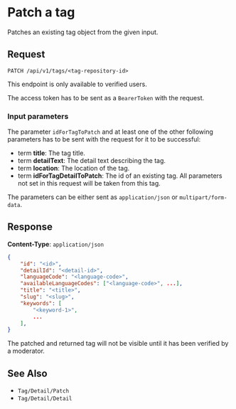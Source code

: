 # Patch a tag

Patches an existing tag object from the given input.

## Request

    PATCH /api/v1/tags/<tag-repository-id>

This endpoint is only available to verified users.

The access token has to be sent as a `BearerToken` with the request.

### Input parameters

The parameter `idForTagToPatch` and at least one of the other following parameters has to be sent with the request for it to be successful:  

- term **title**: The tag title.
- term **detailText**: The detail text describing the tag.
- term **location**: The location of the tag.
- term **idForTagDetailToPatch**: The id of an existing tag. All parameters not set in this request will be taken from this tag.

The parameters can be either sent as `application/json` or `multipart/form-data`.

## Response

**Content-Type**: `application/json`

```json
{
    "id": "<id>",
    "detailId": "<detail-id>",
    "languageCode": "<language-code>",
    "availableLanguageCodes": ["<language-code>", ...],
    "title": "<title>",
    "slug": "<slug>",
    "keywords": [
        "<keyword-1>",
        ...
    ],
}
```

The patched and returned tag will not be visible until it has been verified by a moderator.

## See Also

* ``Tag/Detail/Patch``
* ``Tag/Detail/Detail``
